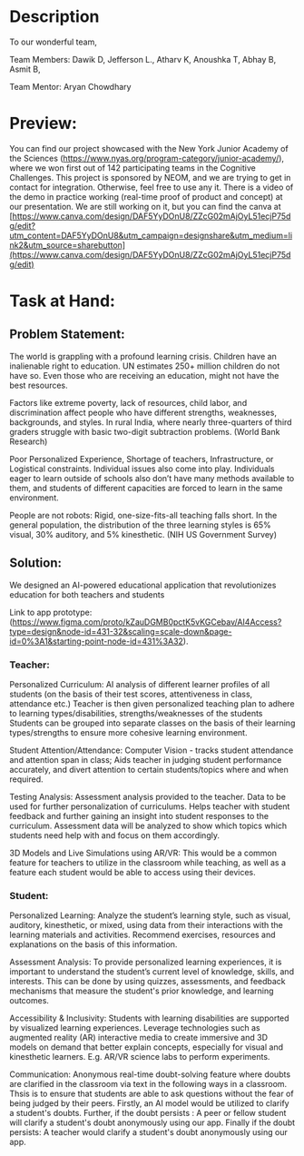 # Description
To our wonderful team, 

Team Members: Dawik D, Jefferson L., Atharv K, Anoushka T, Abhay B, Asmit B, 

Team Mentor: Aryan Chowdhary

# Preview: 
You can find our project showcased with the New York Junior Academy of the Sciences (https://www.nyas.org/program-category/junior-academy/), where we won first out of 142 participating teams in the Cognitive Challenges. This project is sponsored by NEOM, and we are trying to get in contact for integration. Otherwise, feel free to use any it. 
There is a video of the demo in practice working (real-time proof of product and concept) at our presentation. We are still working on it, but you can find the canva at [https://www.canva.com/design/DAF5YyDOnU8/ZZcG02mAjOyL51ecjP75dg/edit?utm_content=DAF5YyDOnU8&utm_campaign=designshare&utm_medium=link2&utm_source=sharebutton](https://www.canva.com/design/DAF5YyDOnU8/ZZcG02mAjOyL51ecjP75dg/edit)

# Task at Hand:

## Problem Statement: 

The world is grappling with a profound learning crisis. Children have an inalienable right to education. UN estimates 250+ million children do not have so. Even those who are receiving an education, might not have the best resources. 

Factors like extreme poverty, lack of resources, child labor, and discrimination affect people who have different strengths, weaknesses, backgrounds, and styles. In rural India, where nearly three-quarters of third graders struggle with basic two-digit subtraction problems. (World Bank Research)

Poor Personalized Experience, Shortage of teachers, Infrastructure, or Logistical constraints. Individual issues also come into play. Individuals eager to learn outside of schools also don’t have many methods available to them, and students of different capacities are forced to learn in the same environment.

People are not robots: Rigid, one-size-fits-all teaching falls short.  In the general population, the distribution of the three learning styles is 65% visual, 30% auditory, and 5% kinesthetic. (NIH US Government Survey)


## Solution:
We designed an AI-powered educational application that revolutionizes education for both teachers and students

Link to app prototype: (https://www.figma.com/proto/kZauDGMB0pctK5vKGCebav/AI4Access?type=design&node-id=431-32&scaling=scale-down&page-id=0%3A1&starting-point-node-id=431%3A32).

### Teacher:
Personalized Curriculum: 
AI analysis of different learner profiles of all students (on the basis of their test scores, attentiveness in class, attendance etc.) Teacher is then given personalized teaching plan to adhere to learning types/disabilities, strengths/weaknesses of the students
Students can be grouped into separate classes on the basis of their learning types/strengths to ensure more cohesive learning environment.


Student Attention/Attendance:
Computer Vision - tracks student attendance and attention span in class; Aids teacher in judging student performance accurately, and divert attention to certain students/topics where and when required.

Testing Analysis:
Assessment analysis provided to the teacher. 
Data to be used for further personalization of curriculums.
Helps teacher with student feedback and further gaining an insight into student responses to the curriculum.
Assessment data will be analyzed to show which topics which students need help with and focus on them accordingly.

3D Models and Live Simulations using AR/VR:
This would be a common feature for teachers to utilize in the classroom while teaching, as well as a feature each student would be able to access using their devices.


### Student: 
Personalized Learning:
Analyze the student’s learning style, such as visual, auditory, kinesthetic, or mixed, using data from their interactions with the learning materials and activities. Recommend exercises, resources and explanations on the basis of this information.

Assessment Analysis:
To provide personalized learning experiences, it is important to understand the student’s current level of knowledge, skills, and interests. This can be done by using quizzes, assessments, and feedback mechanisms that measure the student's prior knowledge, and learning outcomes. 

Accessibility & Inclusivity:
Students with learning disabilities are supported by visualized learning experiences.
Leverage technologies such as augmented reality (AR) interactive media to create immersive and 3D models on demand that better explain concepts, especially for visual and kinesthetic learners. E.g. AR/VR science labs to perform experiments.

Communication:
Anonymous real-time doubt-solving feature where doubts are clarified in the classroom via text in the following ways in a classroom. Thsis is to ensure that students are able to ask questions without the fear of being judged by their peers.
Firstly, an AI model would be utilized to clarify a student's doubts. 
Further, if the doubt persists : A peer or fellow student will clarify a student's doubt anonymously using our app. 
Finally if the doubt persists: A teacher would clarify a student's doubt anonymously using our app.



